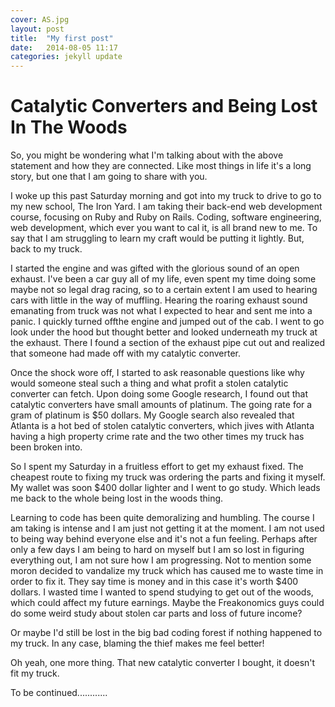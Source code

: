 ```yaml
---
cover: AS.jpg
layout: post
title:  "My first post"
date:   2014-08-05 11:17
categories: jekyll update
---
```


Catalytic Converters and Being Lost In The Woods
================

  So, you might be wondering what I'm talking about with the above statement
and how they are connected.  Like most things in life it's a long story, but one
that I am going to share with you.

  I woke up this past Saturday morning and got into my truck to drive to go to my
new school, The Iron Yard.  I am taking their back-end web development course,
focusing on Ruby and Ruby on Rails.  Coding, software engineering, web development,
which ever you want to cal it, is all brand new to me.  To say that I am
struggling to learn my craft would be putting it lightly.  But, back to my
truck.

  I started the engine and was gifted with the glorious sound of an open exhaust.
I've been a car guy all of my life, even spent my time doing some maybe not so
legal drag racing, so to a certain extent I am used to hearing cars with little
in the way of muffling.  Hearing the roaring exhaust sound emanating from truck
was not what I expected to hear and sent me into a panic.  I quickly turned offthe engine and jumped out of the cab.  I went to go look under the hood but
thought better and looked underneath my truck at the exhaust.  There I found
a section of the exhaust pipe cut out and realized that someone had made off with my
catalytic converter.  

  Once the shock wore off, I started to ask reasonable questions like why would
someone steal such a thing and what profit a stolen catalytic converter can
fetch.  Upon doing some Google research, I found out that catalytic converters
have small amounts of platinum.  The going rate for a gram of platinum is
$50 dollars.  My Google search also revealed that Atlanta is a hot bed of stolen
catalytic converters, which jives with Atlanta having a high property crime rate
and the two other times my truck has been broken into.

  So I spent my Saturday in a fruitless effort to get my exhaust fixed.  The
cheapest route to fixing my truck was ordering the parts and fixing it myself.
My wallet was soon $400 dollar lighter and I went to go study.  Which leads me
back to the whole being lost in the woods thing.

  Learning to code has been quite demoralizing and humbling.  The course I am
taking is intense and I am just not getting it at the moment.  I am not used to
being way behind everyone else and it's not a fun feeling.  Perhaps after only
a few days I am being to hard on myself but I am so lost in figuring everything
out, I am not sure how I am progressing.  Not to mention some moron decided to
vandalize my truck which has caused me to waste time in order to fix it.  They
say time is money and in this case it's worth $400 dollars.  I wasted time I
wanted to spend studying to get out of the woods, which could affect my future
earnings.  Maybe the Freakonomics guys could do some weird study about stolen car
parts and loss of future income?

  Or maybe I'd still be lost in the big bad coding forest if nothing happened
to my truck.  In any case, blaming the thief makes me feel better!

  Oh yeah, one more thing.  That new catalytic converter I bought, it doesn't fit
my truck.

To be continued............
